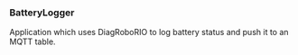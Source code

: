 ### BatteryLogger ###

Application which uses DiagRoboRIO to log battery status and push it to an MQTT table.

